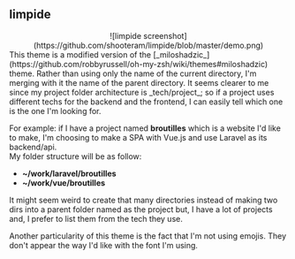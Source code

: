 ## limpide
<center>
![limpide screenshot](https://github.com/shooteram/limpide/blob/master/demo.png)
</center>
This theme is a modified version of the [_miloshadzic_](https://github.com/robbyrussell/oh-my-zsh/wiki/themes#miloshadzic) theme.  
Rather than using only the name of the current directory, I'm merging with it the name of the parent
    directory.  
It seems clearer to me since my project folder architecture is _tech/project_; so if a
     project uses different techs for the backend and the frontend, I can easily tell which one is the one I'm looking for.

For example: if I have a project named __broutilles__ which is a website I'd like to make, I'm choosing to make a SPA with Vue.js and use Laravel as its backend/api.  
My folder structure will be as follow:
* __~/work/laravel/broutilles__  
* __~/work/vue/broutilles__

It might seem weird to create that many directories instead of making two dirs into a
    parent folder named as the project but, I have a lot of projects and, I prefer to list them from the tech they use.  

Another particularity of this theme is the fact that I'm not using emojis. They don't appear the way I'd like with the font I'm using.
